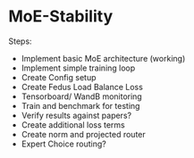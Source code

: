 # MoE-Stability

Steps:
- Implement basic MoE architecture (working)
- Implement simple training loop
- Create Config setup
- Create Fedus Load Balance Loss
- Tensorboard/ WandB monitoring
- Train and benchmark for testing
- Verify results against papers?
- Create additional loss terms
- Create norm and projected router
- Expert Choice routing?